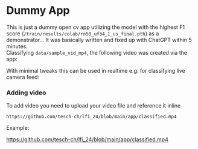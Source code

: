 # Dummy App
This is just a dummy open cv app utilizing the model with the highest F1 score (`/train/results/colab/rn50_uf34_1_us_final.pth`) as a demonstrator... It was basically written and fixed up with ChatGPT within 5 minutes.  
Classifying `data/sample_vid_mp4`, the following video was created via the app:



With minimal tweaks this can be used in realtime e.g. for classifying live camera feed:

### Adding video

To add video you need to upload your video file and reference it inline

```
https://github.com/tesch-ch/lfi_24/blob/main/app/classified.mp4
```

Example:

https://github.com/tesch-ch/lfi_24/blob/main/app/classified.mp4
